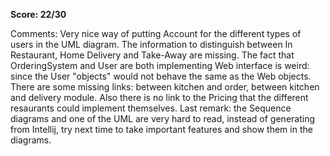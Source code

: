 **Score: 22/30**

Comments:
Very nice way of putting Account for the different types of users in the UML diagram. The information to distinguish between In Restaurant, Home Delivery and Take-Away are missing. The fact that OrderingSystem and User are both implementing Web interface is weird: since the User "objects" would not behave the same as the Web objects. There are some missing links: between kitchen and order, between kitchen and delivery module. Also there is no link to the Pricing that the different resaurants could implement themselves. Last remark: the Sequence diagrams and one of the UML are very hard to read, instead of generating from Intellij, try next time to take important features and show them in the diagrams.